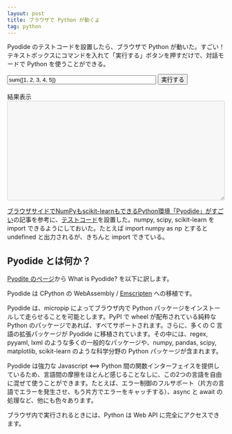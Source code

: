 ```yaml
---
layout: post
title: ブラウザで Python が動くよ
tag: python
---
```

Pyodide のテストコードを設置したら、ブラウザで Python が動いた。すごい！テキストボックスにコマンドを入れて「実行する」ボタンを押すだけで、対話モードで Python を使うことができる。

<script src="https://cdn.jsdelivr.net/pyodide/v0.21.0/full/pyodide.js"></script>

<input id="code" value="sum([1, 2, 3, 4, 5])" size="40"/>
<button onclick="evaluatePython()">実行する</button>
<br />
<br />
<div>結果表示</div>
<textarea id="output" style="width: 100%;" rows="15" disabled></textarea>

<script>
    const output = document.getElementById("output");
    const code = document.getElementById("code");

    function addToOutput(s) {
    output.value += ">>>" + code.value + "\n" + s + "\n";
    }

    output.value = "初期化中...\n";
    // init Pyodide
    async function main() {
    let pyodide = await loadPyodide();
    await pyodide.loadPackage("numpy");
    await pyodide.loadPackage("scipy");
    await pyodide.loadPackage("scikit-learn");
    output.value += "準備できたよ!\n";
    return pyodide;
    }
    let pyodideReadyPromise = main();

    async function evaluatePython() {
    let pyodide = await pyodideReadyPromise;
    try {
        let output = pyodide.runPython(code.value);
        addToOutput(output);
    } catch (err) {
        addToOutput(err);
    }
    }
</script>

[ブラウザサイドでNumPyもscikit-learnもできるPython環境「Pyodide」がすごい](https://zenn.dev/bluepost/articles/93d1fa8eabce99)の記事を参考に、[テストコード](https://pyodide.org/en/stable/usage/quickstart.html#alternative-example)を設置した。numpy, scipy, scikit-learn を import できるようにしておいた。たとえば import numpy as np とすると undefined と出力されるが、きちんと import できている。


## Pyodide とは何か？

[Pyodite のページ](https://pyodide.org/en/stable/)から What is Pyodide? を以下に訳します。 

Pyodide は CPython の WebAssembly / [Emscripten](https://emscripten.org/) への移植です。

Pyodide は、micropip によってブラウザ内で Python パッケージをインストールして走らせることを可能とします。PyPI で wheel が配布されている純粋な Python のパッケージであれば、すべてサポートされます。さらに、多くの C 言語の拡張パッケージが Pyodide に移植されています。その中には、regex, pyyaml, lxml のような多くの一般的なパッケージや、numpy, pandas, scipy, matplotlib, scikit-learn のような科学分野の Python パッケージが含まれます。

Pyodide は強力な Javascript ⟺ Python 間の関数インターフェイスを提供しているため、言語間の摩擦をほとんど感じることなしに、この2つの言語を自由に混ぜて使うことができます。たとえば、エラー制御のフルサポート（片方の言語でエラーを発生させ、もう片方でエラーをキャッチする）、async と await の処理など、他にも色々あります。

ブラウザ内で実行されるときには、Python は Web API に完全にアクセスできます。
